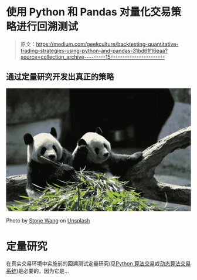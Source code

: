 # 使用 Python 和 Pandas 对量化交易策略进行回溯测试

> 原文：<https://medium.com/geekculture/backtesting-quantitative-trading-strategies-using-python-and-pandas-31bd6ff16eaa?source=collection_archive---------15----------------------->

## 通过定量研究开发出真正的策略

![](img/88a2af456ffbf973836b5afdf57a9eb8.png)

Photo by [Stone Wang](https://unsplash.com/@stonewyq?utm_source=unsplash&utm_medium=referral&utm_content=creditCopyText) on [Unsplash](https://unsplash.com/s/photos/pandas?utm_source=unsplash&utm_medium=referral&utm_content=creditCopyText)

# 定量研究

在真实交易环境中实施前的回溯测试定量研究(见[Python 算法交易](https://towardsdatascience.com/algorithmic-trading-with-python-8fbf1c279e77)或[动态算法交易系统](/geekculture/dynamic-algorithmic-trading-systems-in-python-415216d8afa3))是必要的，因为它是…